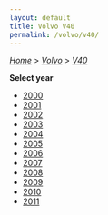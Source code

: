```yaml
---
layout: default
title: Volvo V40
permalink: /volvo/v40/
---
```

[*Home*](/) > [*Volvo*](/volvo/) > [*V40*](/volvo/v40/)

**Select year**

- [2000](/volvo/v40/2000/)
- [2001](/volvo/v40/2001/)
- [2002](/volvo/v40/2002/)
- [2003](/volvo/v40/2003/)
- [2004](/volvo/v40/2004/)
- [2005](/volvo/v40/2005/)
- [2006](/volvo/v40/2006/)
- [2007](/volvo/v40/2007/)
- [2008](/volvo/v40/2008/)
- [2009](/volvo/v40/2009/)
- [2010](/volvo/v40/2010/)
- [2011](/volvo/v40/2011/)